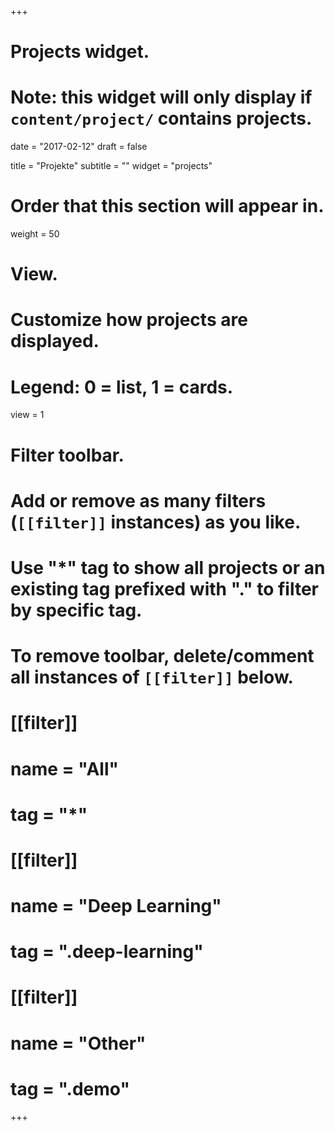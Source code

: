 +++
# Projects widget.
# Note: this widget will only display if `content/project/` contains projects.

date = "2017-02-12"
draft = false

title = "Projekte"
subtitle = ""
widget = "projects"

# Order that this section will appear in.
weight = 50

# View.
# Customize how projects are displayed.
# Legend: 0 = list, 1 = cards.
view = 1

# Filter toolbar.
# Add or remove as many filters (`[[filter]]` instances) as you like.
# Use "*" tag to show all projects or an existing tag prefixed with "." to filter by specific tag.
# To remove toolbar, delete/comment all instances of `[[filter]]` below.
# [[filter]]
#  name = "All"
# tag = "*"

# [[filter]]
#  name = "Deep Learning"
#  tag = ".deep-learning"

# [[filter]]
#  name = "Other"
#  tag = ".demo"

+++
